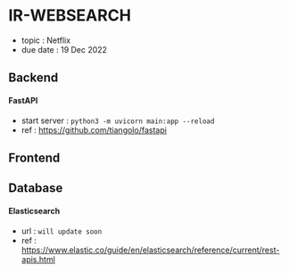 # IR-WEBSEARCH
* topic : Netflix
* due date : 19 Dec 2022

## Backend
#### FastAPI 
* start server : `python3 -m uvicorn main:app --reload`
* ref : https://github.com/tiangolo/fastapi

## Frontend

## Database
#### Elasticsearch
* url : `will update soon`
* ref : https://www.elastic.co/guide/en/elasticsearch/reference/current/rest-apis.html

